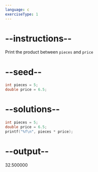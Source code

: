 ```yaml
---
language: c
exerciseType: 1
---
```


# --instructions--

Print the product between `pieces` and `price`

# --seed--

```c
int pieces = 5;
double price = 6.5;
```

# --solutions--

```c
int pieces = 5;
double price = 6.5;
printf("%f\n", pieces * price);
```

# --output--

32.500000
